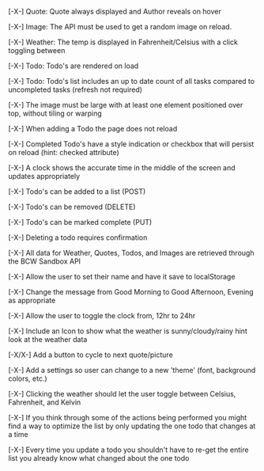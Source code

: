 
<!-- Requirements -->

[-X-]   Quote: Quote always displayed and Author reveals on hover

[-X-]   Image: The API must be used to get a random image on reload.

[-X-]   Weather: The temp is displayed in Fahrenheit/Celsius with a click toggling between

[-X-]   Todo: Todo's are rendered on load

[-X-]   Todo: Todo's list includes an up to date count of all tasks compared to uncompleted tasks (refresh not required)

[-X-]   The image must be large with at least one element positioned over top, without tiling or warping

[-X-]   When adding a Todo the page does not reload

[-X-]   Completed Todo's have a style indication or checkbox that will persist on reload (hint: checked attribute)

[-X-]   A clock shows the accurate time in the middle of the screen and updates appropriately

[-X-]   Todo's can be added to a list (POST)

[-X-]   Todo's can be removed (DELETE)

[-X-]   Todo's can be marked complete (PUT)

[-X-]   Deleting a todo requires confirmation

[-X-]   All data for Weather, Quotes, Todos, and Images are retrieved through the BCW Sandbox API



<!-- Stretch Goals -->

[-X-]   Allow the user to set their name and have it save to localStorage

[-X-]   Change the message from Good Morning to Good Afternoon, Evening as appropriate

[-X-]   Allow the user to toggle the clock from, 12hr to 24hr

[-X-]   Include an Icon to show what the weather is sunny/cloudy/rainy hint look at the weather data

[-X/X-]   Add a button to cycle to next quote/picture

[-X-]   Add a settings so user can change to a new 'theme' (font, background colors, etc.)

[-X-]   Clicking the weather should let the user toggle between Celsius, Fahrenheit, and Kelvin

[-X-]   If you think through some of the actions being performed you might find a way to optimize the list by only updating the one todo that changes at a time

[-X-]   Every time you update a todo you shouldn't have to re-get the entire list you already know what changed about the one todo









